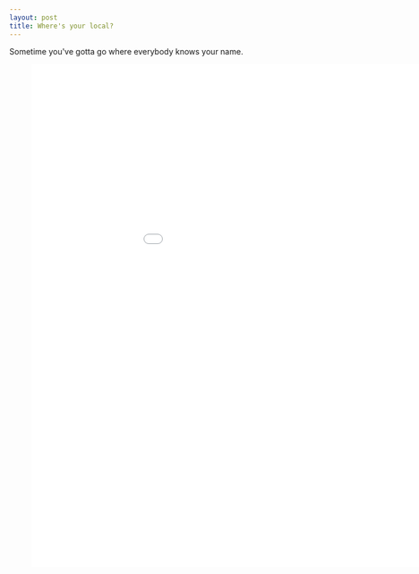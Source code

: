 ```yaml
---
layout: post
title: Where's your local?
---
```


Sometime you've gotta go where everybody knows your name.

<figure class="full-width">
<center>
    <embed src="/images/pubs/locals.html" width="1000px" height="900px" alt="">
</center>
</figure>



